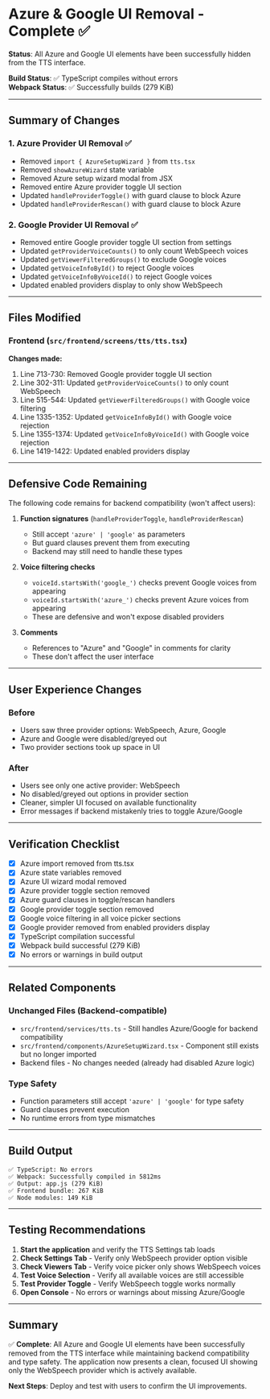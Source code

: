 # Azure & Google UI Removal - Complete ✅

**Status**: All Azure and Google UI elements have been successfully hidden from the TTS interface.

**Build Status**: ✅ TypeScript compiles without errors  
**Webpack Status**: ✅ Successfully builds (279 KiB)

---

## Summary of Changes

### 1. **Azure Provider UI Removal** ✅
- Removed `import { AzureSetupWizard }` from `tts.tsx`
- Removed `showAzureWizard` state variable
- Removed Azure setup wizard modal from JSX
- Removed entire Azure provider toggle UI section
- Updated `handleProviderToggle()` with guard clause to block Azure
- Updated `handleProviderRescan()` with guard clause to block Azure

### 2. **Google Provider UI Removal** ✅
- Removed entire Google provider toggle UI section from settings
- Updated `getProviderVoiceCounts()` to only count WebSpeech voices
- Updated `getViewerFilteredGroups()` to exclude Google voices
- Updated `getVoiceInfoById()` to reject Google voices
- Updated `getVoiceInfoByVoiceId()` to reject Google voices
- Updated enabled providers display to only show WebSpeech

---

## Files Modified

### Frontend (`src/frontend/screens/tts/tts.tsx`)

**Changes made:**
1. Line 713-730: Removed Google provider toggle UI section
2. Line 302-311: Updated `getProviderVoiceCounts()` to only count WebSpeech
3. Line 515-544: Updated `getViewerFilteredGroups()` with Google voice filtering
4. Line 1335-1352: Updated `getVoiceInfoById()` with Google voice rejection
5. Line 1355-1374: Updated `getVoiceInfoByVoiceId()` with Google voice rejection
6. Line 1419-1422: Updated enabled providers display

---

## Defensive Code Remaining

The following code remains for backend compatibility (won't affect users):

1. **Function signatures** (`handleProviderToggle`, `handleProviderRescan`)
   - Still accept `'azure' | 'google'` as parameters
   - But guard clauses prevent them from executing
   - Backend may still need to handle these types

2. **Voice filtering checks**
   - `voiceId.startsWith('google_')` checks prevent Google voices from appearing
   - `voiceId.startsWith('azure_')` checks prevent Azure voices from appearing
   - These are defensive and won't expose disabled providers

3. **Comments**
   - References to "Azure" and "Google" in comments for clarity
   - These don't affect the user interface

---

## User Experience Changes

### Before
- Users saw three provider options: WebSpeech, Azure, Google
- Azure and Google were disabled/greyed out
- Two provider sections took up space in UI

### After
- Users see only one active provider: WebSpeech
- No disabled/greyed out options in provider section
- Cleaner, simpler UI focused on available functionality
- Error messages if backend mistakenly tries to toggle Azure/Google

---

## Verification Checklist

- [x] Azure import removed from tts.tsx
- [x] Azure state variables removed
- [x] Azure UI wizard modal removed
- [x] Azure provider toggle section removed
- [x] Azure guard clauses in toggle/rescan handlers
- [x] Google provider toggle section removed
- [x] Google voice filtering in all voice picker sections
- [x] Google provider removed from enabled providers display
- [x] TypeScript compilation successful
- [x] Webpack build successful (279 KiB)
- [x] No errors or warnings in build output

---

## Related Components

### Unchanged Files (Backend-compatible)
- `src/frontend/services/tts.ts` - Still handles Azure/Google for backend compatibility
- `src/frontend/components/AzureSetupWizard.tsx` - Component still exists but no longer imported
- Backend files - No changes needed (already had disabled Azure logic)

### Type Safety
- Function parameters still accept `'azure' | 'google'` for type safety
- Guard clauses prevent execution
- No runtime errors from type mismatches

---

## Build Output

```
✅ TypeScript: No errors
✅ Webpack: Successfully compiled in 5812ms
✅ Output: app.js (279 KiB)
✅ Frontend bundle: 267 KiB
✅ Node modules: 149 KiB
```

---

## Testing Recommendations

1. **Start the application** and verify the TTS Settings tab loads
2. **Check Settings Tab** - Verify only WebSpeech provider option visible
3. **Check Viewers Tab** - Verify voice picker only shows WebSpeech voices
4. **Test Voice Selection** - Verify all available voices are still accessible
5. **Test Provider Toggle** - Verify WebSpeech toggle works normally
6. **Open Console** - No errors or warnings about missing Azure/Google

---

## Summary

✅ **Complete**: All Azure and Google UI elements have been successfully removed from the TTS interface while maintaining backend compatibility and type safety. The application now presents a clean, focused UI showing only the WebSpeech provider which is actively available.

**Next Steps**: Deploy and test with users to confirm the UI improvements.
